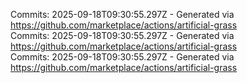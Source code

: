 Commits: 2025-09-18T09:30:55.297Z - Generated via https://github.com/marketplace/actions/artificial-grass
<br>
Commits: 2025-09-18T09:30:55.297Z - Generated via https://github.com/marketplace/actions/artificial-grass
<br>
Commits: 2025-09-18T09:30:55.297Z - Generated via https://github.com/marketplace/actions/artificial-grass
<br>
